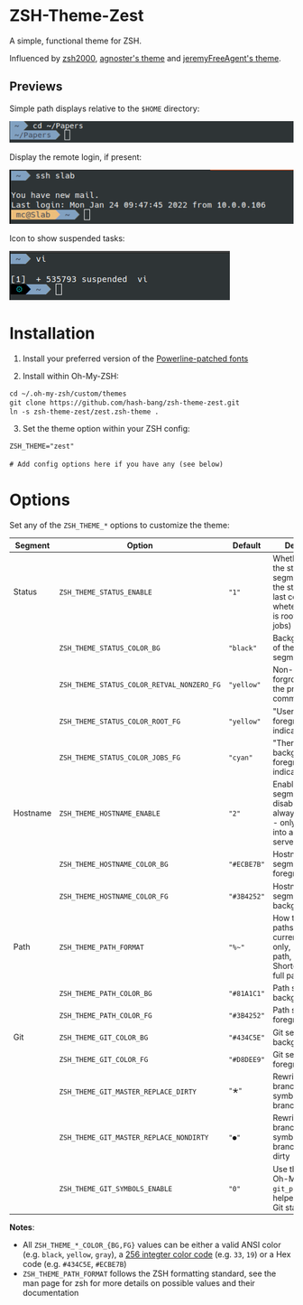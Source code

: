 ZSH-Theme-Zest
==============
A simple, functional theme for ZSH.

Influenced by [zsh2000](https://github.com/consolemaverick/zsh2000), [agnoster's theme](https://gist.github.com/3712874) and [jeremyFreeAgent's theme](https://github.com/jeremyFreeAgent/oh-my-zsh-powerline-theme).


Previews
--------

Simple path displays relative to the `$HOME` directory:

![Simple path display](assets/1-path.png)


Display the remote login, if present:

![Remote login display](assets/2-host.png)


Icon to show suspended tasks:

![Suspended tasks display](assets/3-suspend.png)



Installation
============

1. Install your preferred version of the [Powerline-patched fonts](https://github.com/Lokaltog/powerline-fonts)

2. Install within Oh-My-ZSH:

```
cd ~/.oh-my-zsh/custom/themes
git clone https://github.com/hash-bang/zsh-theme-zest.git
ln -s zsh-theme-zest/zest.zsh-theme .
```

3. Set the theme option within your ZSH config:

```
ZSH_THEME="zest"

# Add config options here if you have any (see below)
```


Options
=======
Set any of the `ZSH_THEME_*` options to customize the theme:

| Segment  | Option                                     | Default     | Description                                                                                                           |
|----------|--------------------------------------------|-------------|-----------------------------------------------------------------------------------------------------------------------|
| Status   | `ZSH_THEME_STATUS_ENABLE`                  | `"1"`       | Whether to enable the status segment (show the status of the last command + wheteher the user is root + pending jobs) |
|          | `ZSH_THEME_STATUS_COLOR_BG`                | `"black"`   | Background color of the status segment                                                                                |
|          | `ZSH_THEME_STATUS_COLOR_RETVAL_NONZERO_FG` | `"yellow"`  | Non-zero return forground color of the previous command                                                               |
|          | `ZSH_THEME_STATUS_COLOR_ROOT_FG`           | `"yellow"`  | "User is root" foreground indicator color                                                                             |
|          | `ZSH_THEME_STATUS_COLOR_JOBS_FG`           | `"cyan"`    | "There are background jobs" foreground indicator color                                                                |
| Hostname | `ZSH_THEME_HOSTNAME_ENABLE`                | `"2"`       | Enable hostname segment: 0 - disable, 1 - always enable, 2 - only if the dialed into another server via SSH           |
|          | `ZSH_THEME_HOSTNAME_COLOR_BG`              | `"#ECBE7B"` | Hostname segment foreground color                                                                                     |
|          | `ZSH_THEME_HOSTNAME_COLOR_FG`              | `"#3B4252"` | Hostname segment background color                                                                                     |
| Path     | `ZSH_THEME_PATH_FORMAT`                    | `"%~"`      | How to display paths, '%1d' - current directory only, '%d' - full path, '%~' - Shortened home full path               |
|          | `ZSH_THEME_PATH_COLOR_BG`                  | `"#81A1C1"` | Path segment background color                                                                                         |
|          | `ZSH_THEME_PATH_COLOR_FG`                  | `"#3B4252"` | Path segment foreground color                                                                                         |
| Git      | `ZSH_THEME_GIT_COLOR_BG`                   | `"#434C5E"` | Git segment background color                                                                                          |
|          | `ZSH_THEME_GIT_COLOR_FG`                   | `"#D8DEE9"` | Git segment foreground color                                                                                          |
|          | `ZSH_THEME_GIT_MASTER_REPLACE_DIRTY`       | `"🞱"`       | Rewrite "master" branches with this symbol if the branch is dirty                                                     |
|          | `ZSH_THEME_GIT_MASTER_REPLACE_NONDIRTY`    | `"●"`       | Rewrite "master" branches with this symbol if the branch is non-dirty                                                 |
|          | `ZSH_THEME_GIT_SYMBOLS_ENABLE`             | `"0"`       | Use the standard Oh-My-ZSH `git_prompt_status` helper to render Git status symbols                                    |


**Notes**:
* All `ZSH_THEME_*_COLOR_{BG,FG}` values can be either a valid ANSI color (e.g. `black`, `yellow`, `gray`), a [256 integter color code](https://michurin.github.io/xterm256-color-picker/) (e.g. `33`, `19`) or a Hex code (e.g. `#434C5E`, `#ECBE7B`)
* `ZSH_THEME_PATH_FORMAT` follows the ZSH formatting standard, see the man page for zsh for more details on possible values and their documentation
